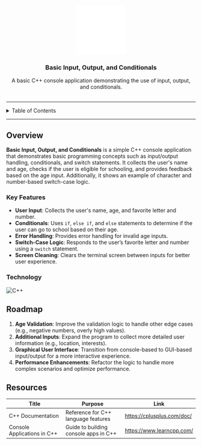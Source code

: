 <a name="readme-top"></a>

<br/>
<br/>

<div align="center">
  <a href="https://github.com/zyx-0314/">
    <img src="./assets/nyebe_logo_wt_250px.png" alt="Nyebe" width="130" height="130">
  </a>
  <h3 align="center">Basic Input, Output, and Conditionals</h3>
</div>

<div align="center">
  A basic C++ console application demonstrating the use of input, output, and conditionals.
</div>

<br/>

---

<details>
  <summary>Table of Contents</summary>
  <ol>
    <li>
      <a href="#overview">Overview</a>
      <ol>
        <li><a href="#key-features">Key Features</a></li>
        <li><a href="#technology">Technology</a></li>
      </ol>
    </li>
    <li><a href="#roadmap">Roadmap</a></li>
    <li><a href="#resources">Resources</a></li>
  </ol>
</details>

---

## Overview

**Basic Input, Output, and Conditionals** is a simple C++ console application that demonstrates basic programming concepts such as input/output handling, conditionals, and switch statements. It collects the user's name and age, checks if the user is eligible for schooling, and provides feedback based on the age input. Additionally, it shows an example of character and number-based switch-case logic.

### Key Features

- **User Input**: Collects the user's name, age, and favorite letter and number.
- **Conditionals**: Uses `if`, `else if`, and `else` statements to determine if the user can go to school based on their age.
- **Error Handling**: Provides error handling for invalid age inputs.
- **Switch-Case Logic**: Responds to the user’s favorite letter and number using a `switch` statement.
- **Screen Cleaning**: Clears the terminal screen between inputs for better user experience.

### Technology

![C++](https://img.shields.io/badge/C++-00599C?style=for-the-badge&logo=c%2B%2B&logoColor=white)

## Roadmap

1. **Age Validation**: Improve the validation logic to handle other edge cases (e.g., negative numbers, overly high values).
2. **Additional Inputs**: Expand the program to collect more detailed user information (e.g., location, interests).
3. **Graphical User Interface**: Transition from console-based to GUI-based input/output for a more interactive experience.
4. **Performance Enhancements**: Refactor the logic to handle more complex scenarios and optimize performance.

## Resources

| Title                      | Purpose                                       | Link                                        |
|----------------------------|-----------------------------------------------|---------------------------------------------|
| C++ Documentation          | Reference for C++ language features           | https://cplusplus.com/doc/                  |
| Console Applications in C++| Guide to building console apps in C++         | https://www.learncpp.com/                   |

